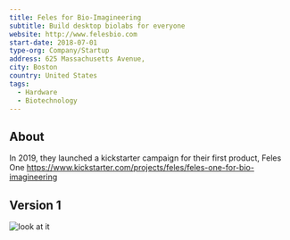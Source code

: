 ```yaml
---
title: Feles for Bio-Imagineering
subtitle: Build desktop biolabs for everyone
website: http://www.felesbio.com
start-date: 2018-07-01
type-org: Company/Startup
address: 625 Massachusetts Avenue, 
city: Boston
country: United States
tags:
  - Hardware
  - Biotechnology
---
```


## About
In 2019, they launched a kickstarter campaign for their first product, Feles One
https://www.kickstarter.com/projects/feles/feles-one-for-bio-imagineering

## Version 1
![look at it](https://github.com/DIYbiosphere/sphere/blob/master/_startups/FelesBio/feles-box.jpg?raw=true "View of Feles One")
